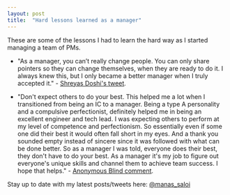 ```yaml
---
layout: post
title:  "Hard lessons learned as a manager"
---
```


These are some of the lessons I had to learn the hard way as I started managing a team of PMs.

- "As a manager, you can’t really change people. You can only share pointers so they can change themselves, when they are ready to do it. I always knew this, but I only became a better manager when I truly accepted it." - [Shreyas Doshi's tweet](https://mobile.twitter.com/shreyas/status/1322761910748524544).

- "Don't expect others to do your best. This helped me a lot when I transitioned from being an IC to a manager. Being a type A personality and a compulsive perfectionist, definitely helped me in being an excellent engineer and tech lead. I was expecting others to perform at my level of competence and perfectionism. So essentially even if some one did their best it would often fall short in my eyes. And a thank you sounded empty instead of sincere since it was followed with what can be done better. So as a manager I was told, everyone does their best, they don't have to do your best. As a manager it's my job to figure out everyone's unique skills and channel them to achieve team success. I hope that helps." - [Anonymous Blind comment](https://manassaloi.com/2020/11/09/mentors-blind.html).

Stay up to date with my latest posts/tweets here: [@manas_saloi](http://twitter.com/manas_saloi)
